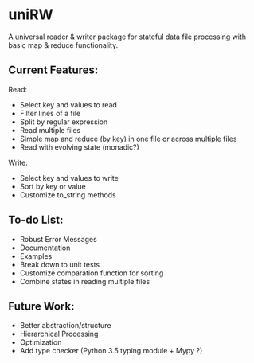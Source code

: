 # uniRW
A universal reader & writer package for stateful data file processing with basic map & reduce functionality.

## Current Features:
Read:

- Select key and values to read
- Filter lines of a file
- Split by regular expression
- Read multiple files
- Simple map and reduce (by key) in one file or across multiple files
- Read with evolving state (monadic?)
    
Write:

- Select key and values to write
- Sort by key or value
- Customize to_string methods
    
## To-do List:
- Robust Error Messages
- Documentation
- Examples
- Break down to unit tests
- Customize comparation function for sorting
- Combine states in reading multiple files

## Future Work:
- Better abstraction/structure
- Hierarchical Processing
- Optimization
- Add type checker (Python 3.5 typing module + Mypy ?)

